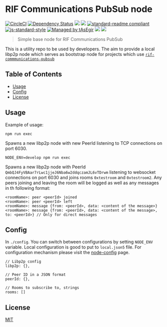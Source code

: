 # RIF Communications PubSub node

[![CircleCI](https://flat.badgen.net/circleci/github/rsksmart/rif-communications-pubsub-node/master)](https://circleci.com/gh/rsksmart/rif-communications-pubsub-node/)
[![Dependency Status](https://david-dm.org/rsksmart/rif-communications-pubsub-node.svg?style=flat-square)](https://david-dm.org/rsksmart/rif-communications-pubsub-node)
[![](https://img.shields.io/badge/made%20by-IOVLabs-blue.svg?style=flat-square)](http://iovlabs.org)
[![](https://img.shields.io/badge/project-RIF%20Storage-blue.svg?style=flat-square)](https://www.rifos.org/)
[![standard-readme compliant](https://img.shields.io/badge/standard--readme-OK-brightgreen.svg?style=flat-square)](https://github.com/RichardLitt/standard-readme)
[![js-standard-style](https://img.shields.io/badge/code%20style-standard-brightgreen.svg?style=flat-square)](https://github.com/feross/standard)
[![Managed by tAsEgir](https://img.shields.io/badge/%20managed%20by-tasegir-brightgreen?style=flat-square)](https://github.com/auhau/tasegir)
![](https://img.shields.io/badge/npm-%3E%3D6.0.0-orange.svg?style=flat-square)
![](https://img.shields.io/badge/Node.js-%3E%3D10.0.0-orange.svg?style=flat-square)

> Simple base node for RIF Communications PubSub

This is a utility repo to be used by developers. The aim to provide a local libp2p node which serves as bootstrap node for projects which use [`rif-commmunications-pubsub`](https://github.com/rsksmart/rif-communications-pubsub)

## Table of Contents

- [Usage](#usage)
- [Config](#config)
- [License](#license)

## Usage

Example of usage:

```
npm run exec
```

Spawns a new libp2p node with new PeerId listening to TCP connections on port 6030.

```
NODE_ENV=develop npm run exec
```

Spawns a new libp2p node with PeerId `QmbQJ4FyVBAar7rLwc1jjeJ6Nba6w2ddqczamJL6vTDrwm` listening to websocket connections on port 6030 and joins rooms `0xtestroom` and `0xtestroom2`. Any peers joining and leaving the room will be logged as well as any messages in th following format:

```
<roomName>: peer <peerId> joined
<roomName>: peer <peerId> left
<roomName>: message {from: <peerId>, data: <content of the message>}
<roomName>: message {from: <peerId>, data: <content of the message>, to: <peerId>} // Only for direct messages
```

## Config

In `./config`. You can switch between configurations by setting `NODE_ENV` variable. Local configuration is good to put to `local.json5` file. For configuration mechanism please visit the [node-config](https://github.com/lorenwest/node-config/) page.

```JSON5
// Libp2p config
libp2p: {},

// Peer ID in a JSON format
peerId: {},

// Rooms to subscribe to, strings
rooms: []
```

## License

[MIT](./LICENSE)
